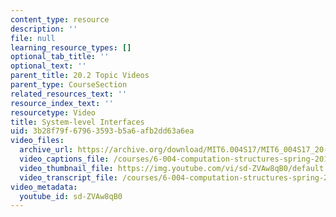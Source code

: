 ```yaml
---
content_type: resource
description: ''
file: null
learning_resource_types: []
optional_tab_title: ''
optional_text: ''
parent_title: 20.2 Topic Videos
parent_type: CourseSection
related_resources_text: ''
resource_index_text: ''
resourcetype: Video
title: System-level Interfaces
uid: 3b28f79f-6796-3593-b5a6-afb2dd63a6ea
video_files:
  archive_url: https://archive.org/download/MIT6.004S17/MIT6_004S17_20-02-01_300k.mp4
  video_captions_file: /courses/6-004-computation-structures-spring-2017/8924bbebb8d75ff2a6d2f5d623f04bd3_sd-ZVAw8qB0.vtt
  video_thumbnail_file: https://img.youtube.com/vi/sd-ZVAw8qB0/default.jpg
  video_transcript_file: /courses/6-004-computation-structures-spring-2017/42b7cf73fc017cc50d3c216f6f029720_sd-ZVAw8qB0.pdf
video_metadata:
  youtube_id: sd-ZVAw8qB0
---
```

